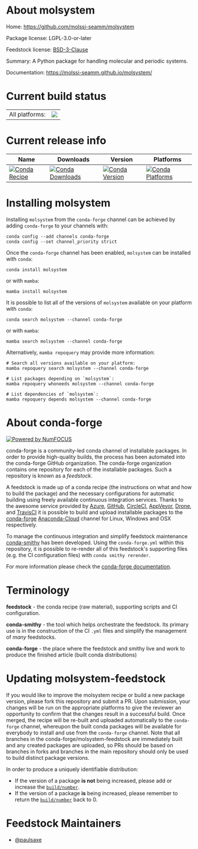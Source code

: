 About molsystem
===============

Home: https://github.com/molssi-seamm/molsystem

Package license: LGPL-3.0-or-later

Feedstock license: [BSD-3-Clause](https://github.com/conda-forge/molsystem-feedstock/blob/main/LICENSE.txt)

Summary: A Python package for handling molecular and periodic systems.

Documentation: https://molssi-seamm.github.io/molsystem/

Current build status
====================


<table><tr><td>All platforms:</td>
    <td>
      <a href="https://dev.azure.com/conda-forge/feedstock-builds/_build/latest?definitionId=12659&branchName=main">
        <img src="https://dev.azure.com/conda-forge/feedstock-builds/_apis/build/status/molsystem-feedstock?branchName=main">
      </a>
    </td>
  </tr>
</table>

Current release info
====================

| Name | Downloads | Version | Platforms |
| --- | --- | --- | --- |
| [![Conda Recipe](https://img.shields.io/badge/recipe-molsystem-green.svg)](https://anaconda.org/conda-forge/molsystem) | [![Conda Downloads](https://img.shields.io/conda/dn/conda-forge/molsystem.svg)](https://anaconda.org/conda-forge/molsystem) | [![Conda Version](https://img.shields.io/conda/vn/conda-forge/molsystem.svg)](https://anaconda.org/conda-forge/molsystem) | [![Conda Platforms](https://img.shields.io/conda/pn/conda-forge/molsystem.svg)](https://anaconda.org/conda-forge/molsystem) |

Installing molsystem
====================

Installing `molsystem` from the `conda-forge` channel can be achieved by adding `conda-forge` to your channels with:

```
conda config --add channels conda-forge
conda config --set channel_priority strict
```

Once the `conda-forge` channel has been enabled, `molsystem` can be installed with `conda`:

```
conda install molsystem
```

or with `mamba`:

```
mamba install molsystem
```

It is possible to list all of the versions of `molsystem` available on your platform with `conda`:

```
conda search molsystem --channel conda-forge
```

or with `mamba`:

```
mamba search molsystem --channel conda-forge
```

Alternatively, `mamba repoquery` may provide more information:

```
# Search all versions available on your platform:
mamba repoquery search molsystem --channel conda-forge

# List packages depending on `molsystem`:
mamba repoquery whoneeds molsystem --channel conda-forge

# List dependencies of `molsystem`:
mamba repoquery depends molsystem --channel conda-forge
```


About conda-forge
=================

[![Powered by
NumFOCUS](https://img.shields.io/badge/powered%20by-NumFOCUS-orange.svg?style=flat&colorA=E1523D&colorB=007D8A)](https://numfocus.org)

conda-forge is a community-led conda channel of installable packages.
In order to provide high-quality builds, the process has been automated into the
conda-forge GitHub organization. The conda-forge organization contains one repository
for each of the installable packages. Such a repository is known as a *feedstock*.

A feedstock is made up of a conda recipe (the instructions on what and how to build
the package) and the necessary configurations for automatic building using freely
available continuous integration services. Thanks to the awesome service provided by
[Azure](https://azure.microsoft.com/en-us/services/devops/), [GitHub](https://github.com/),
[CircleCI](https://circleci.com/), [AppVeyor](https://www.appveyor.com/),
[Drone](https://cloud.drone.io/welcome), and [TravisCI](https://travis-ci.com/)
it is possible to build and upload installable packages to the
[conda-forge](https://anaconda.org/conda-forge) [Anaconda-Cloud](https://anaconda.org/)
channel for Linux, Windows and OSX respectively.

To manage the continuous integration and simplify feedstock maintenance
[conda-smithy](https://github.com/conda-forge/conda-smithy) has been developed.
Using the ``conda-forge.yml`` within this repository, it is possible to re-render all of
this feedstock's supporting files (e.g. the CI configuration files) with ``conda smithy rerender``.

For more information please check the [conda-forge documentation](https://conda-forge.org/docs/).

Terminology
===========

**feedstock** - the conda recipe (raw material), supporting scripts and CI configuration.

**conda-smithy** - the tool which helps orchestrate the feedstock.
                   Its primary use is in the construction of the CI ``.yml`` files
                   and simplify the management of *many* feedstocks.

**conda-forge** - the place where the feedstock and smithy live and work to
                  produce the finished article (built conda distributions)


Updating molsystem-feedstock
============================

If you would like to improve the molsystem recipe or build a new
package version, please fork this repository and submit a PR. Upon submission,
your changes will be run on the appropriate platforms to give the reviewer an
opportunity to confirm that the changes result in a successful build. Once
merged, the recipe will be re-built and uploaded automatically to the
`conda-forge` channel, whereupon the built conda packages will be available for
everybody to install and use from the `conda-forge` channel.
Note that all branches in the conda-forge/molsystem-feedstock are
immediately built and any created packages are uploaded, so PRs should be based
on branches in forks and branches in the main repository should only be used to
build distinct package versions.

In order to produce a uniquely identifiable distribution:
 * If the version of a package **is not** being increased, please add or increase
   the [``build/number``](https://docs.conda.io/projects/conda-build/en/latest/resources/define-metadata.html#build-number-and-string).
 * If the version of a package **is** being increased, please remember to return
   the [``build/number``](https://docs.conda.io/projects/conda-build/en/latest/resources/define-metadata.html#build-number-and-string)
   back to 0.

Feedstock Maintainers
=====================

* [@paulsaxe](https://github.com/paulsaxe/)

